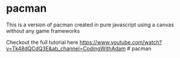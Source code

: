 # pacman

This is a version of pacman created in pure javascript using a canvas without any game frameworks

Checkout the full tutorial here https://www.youtube.com/watch?v=Tk48dQCdQ3E&ab_channel=CodingWithAdam
#   p a c m a n  
 